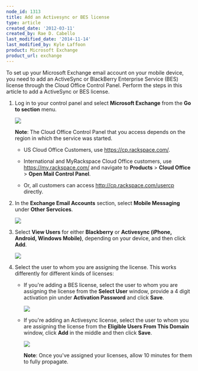 ```yaml
---
node_id: 1313
title: Add an Activesync or BES license
type: article
created_date: '2012-03-11'
created_by: Rae D. Cabello
last_modified_date: '2014-11-14'
last_modified_by: Kyle Laffoon
product: Microsoft Exchange
product_url: exchange
---
```


To set up your Microsoft Exchange email account on your mobile device,
you need to add an ActiveSync or BlackBerry Enterprise Service (BES)
license through the Cloud Office Control Panel. Perform the steps in
this article to add a ActiveSync or BES license.

1. Log in to your control panel and select **Microsoft Exchange** from
   the **Go to section** menu.

   ![](http://c10322051.r51.cf2.rackcdn.com/(E%26A)ActivesyncBES.png)

   **Note**: The Cloud Office Control Panel that you access depends on the
   region in which the service was started.

   - US Cloud Office Customers, use <https://cp.rackspace.com/>.

   - International and MyRackspace Cloud Office customers, use
     <https://my.rackspace.com/> and navigate to **Products** &gt;
     **Cloud Office** &gt; **Open Mail Control Panel**.

   - Or, all customers can
     access <http://cp.rackspace.com/usercp> directly.

2. In the **Exchange Email Accounts** section, select **Mobile
   Messaging** under **Other Servcices**.

   ![](http://c10322051.r51.cf2.rackcdn.com/(E%26A)ActivesyncBes2.png)

3. Select **View Users** for either **Blackberry** or **Activesync
   (iPhone, Android, Windows Mobile)**, depending on your device, and
   then click **Add**.

   ![](http://c10322051.r51.cf2.rackcdn.com/(E%26A)ActivesyncBes3.png)

4. Select the user to whom you are assigning the license.
   This works differently for different kinds of licenses:

   - If you're adding a BES license, select the user to whom you are
     assigning the license from the **Select User** window, provide a
     4 digit activation pin under **Activation Password** and click
     **Save**.

     ![](http://c10322051.r51.cf2.rackcdn.com/(E%26A)ActivesyncBes5.png)

    - If you're adding an Activesync license, select the user to whom
      you are assigning the license from the **Eligible Users From
      This Domain** window, click **Add** in the middle and then click
      **Save**.

      ![](http://c10322051.r51.cf2.rackcdn.com/(E%26A)ActivesyncBes6.png)

      **Note**: Once you've assigned your licenses, allow 10 minutes for
      them to fully propagate.
